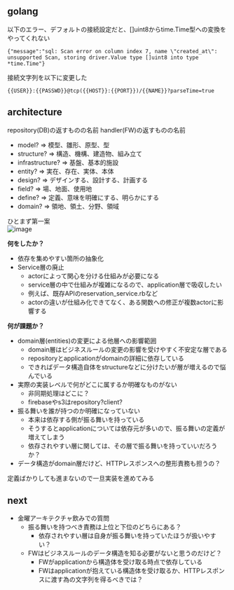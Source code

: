 ## golang

以下のエラー、デフォルトの接続設定だと、[]uint8からtime.Time型への変換をやってくれない  
```
{"message":"sql: Scan error on column index 7, name \"created_at\": unsupported Scan, storing driver.Value type []uint8 into type *time.Time"}
```

接続文字列を以下に変更した  

```
{{USER}}:{{PASSWD}}@tcp({{HOST}}:{{PORT}})/{{NAME}}?parseTime=true
```


## architecture

repository(DB)の返すものの名前
handler(FW)の返すものの名前

- model? => 模型、雛形、原型、型
- structure? => 構造、機構、建造物、組み立て
- infrastructure? => 基盤、基本的施設
- entity? => 実在、存在、実体、本体
- design? => デザインする、設計する、計画する
- field? => 場、地面、使用地
- define? => 定義、意味を明確にする、明らかにする
- domain? => 領地、領土、分野、領域

ひとまず第一案  
![image](https://i.gyazo.com/f55028faeeadf79552822c92982f1824.png)

**何をしたか？**  

- 依存を集めやすい箇所の抽象化
- Service層の廃止
	- actorによって関心を分ける仕組みが必要になる
	- service層の中で仕組みが複雑になるので、application層で吸収したい
	- 例えば、既存APIのreservation_service.rbなど
	- actorの違いが仕組み化できてなく、ある関数への修正が複数actorに影響する

**何が課題か？**  

- domain層(entities)の変更による他層への影響範囲
	- domain層はビジネスルールの変更の影響を受けやすく不安定な層である
	- repositoryとapplicationがdomainの詳細に依存している
	- できればデータ構造自体をstructureなどに分けたいが層が増えるので悩んでいる
- 実際の実装レベルで何がどこに属するか明確なものがない
	- 非同期処理はどこに？
	- firebaseやs3はrepository?client?
- 振る舞いを誰が持つのか明確になっていない
	- 本来は依存する側が振る舞いを持っている
	- そうするとapplicationについては依存元が多いので、振る舞いの定義が増えてしまう
	- 依存されやすい層に関しては、その層で振る舞いを持っていいだろうか？
- データ構造がdomain層だけど、HTTPレスポンスへの整形責務も担うの？

定義ばかりしても進まないので一旦実装を進めてみる  


## next

- 金曜アーキテクチャ飲みでの質問
	- 振る舞いを持つべき責務は上位と下位のどちらにある？
		- 依存されやすい層は自身が振る舞いを持っていたほうが扱いやすい？
	- FWはビジネスルールのデータ構造を知る必要がないと思うのだけど？
		- FWがapplicationから構造体を受け取る時点で依存している
		- FWはapplicationが抱えている構造体を受け取るか、HTTPレスポンスに渡す為の文字列を得るべきでは？